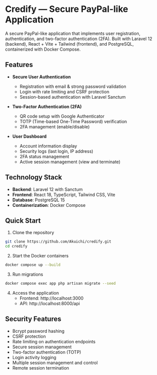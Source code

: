 # Credify — Secure PayPal-like Application

A secure PayPal-like application that implements user registration, authentication, and two-factor authentication (2FA). Built with Laravel 12 (backend), React + Vite + Tailwind (frontend), and PostgreSQL, containerized with Docker Compose.

## Features

- **Secure User Authentication**
  - Registration with email & strong password validation
  - Login with rate limiting and CSRF protection
  - Session-based authentication with Laravel Sanctum

- **Two-Factor Authentication (2FA)**
  - QR code setup with Google Authenticator
  - TOTP (Time-based One-Time Password) verification
  - 2FA management (enable/disable)

- **User Dashboard**
  - Account information display
  - Security logs (last login, IP address)
  - 2FA status management
  - Active session management (view and terminate)

## Technology Stack

- **Backend**: Laravel 12 with Sanctum
- **Frontend**: React 18, TypeScript, Tailwind CSS, Vite
- **Database**: PostgreSQL 15
- **Containerization**: Docker Compose

## Quick Start

1. Clone the repository
```bash
git clone https://github.com/Akuichi/credify.git
cd credify
```

2. Start the Docker containers
```bash
docker compose up --build
```

3. Run migrations
```bash
docker compose exec app php artisan migrate --seed
```

4. Access the application
   - Frontend: http://localhost:3000
   - API: http://localhost:8000/api

## Security Features

- Bcrypt password hashing
- CSRF protection
- Rate limiting on authentication endpoints
- Secure session management
- Two-factor authentication (TOTP)
- Login activity logging
- Multiple session management and control
- Remote session termination